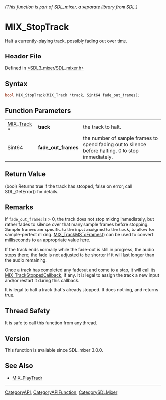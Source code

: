 ###### (This function is part of SDL_mixer, a separate library from SDL.)
# MIX_StopTrack

Halt a currently-playing track, possibly fading out over time.

## Header File

Defined in [<SDL3_mixer/SDL_mixer.h>](https://github.com/libsdl-org/SDL_mixer/blob/main/include/SDL3_mixer/SDL_mixer.h)

## Syntax

```c
bool MIX_StopTrack(MIX_Track *track, Sint64 fade_out_frames);
```

## Function Parameters

|                          |                     |                                                                                                   |
| ------------------------ | ------------------- | ------------------------------------------------------------------------------------------------- |
| [MIX_Track](MIX_Track) * | **track**           | the track to halt.                                                                                |
| Sint64                   | **fade_out_frames** | the number of sample frames to spend fading out to silence before halting. 0 to stop immediately. |

## Return Value

(bool) Returns true if the track has stopped, false on error; call
SDL_GetError() for details.

## Remarks

If `fade_out_frames` is > 0, the track does not stop mixing immediately,
but rather fades to silence over that many sample frames before stopping.
Sample frames are specific to the input assigned to the track, to allow for
sample-perfect mixing. [MIX_TrackMSToFrames](MIX_TrackMSToFrames)() can be
used to convert milliseconds to an appropriate value here.

If the track ends normally while the fade-out is still in progress, the
audio stops there; the fade is not adjusted to be shorter if it will last
longer than the audio remaining.

Once a track has completed any fadeout and come to a stop, it will call its
[MIX_TrackStoppedCallback](MIX_TrackStoppedCallback), if any. It is legal
to assign the track a new input and/or restart it during this callback.

It is legal to halt a track that's already stopped. It does nothing, and
returns true.

## Thread Safety

It is safe to call this function from any thread.

## Version

This function is available since SDL_mixer 3.0.0.

## See Also

- [MIX_PlayTrack](MIX_PlayTrack)

----
[CategoryAPI](CategoryAPI), [CategoryAPIFunction](CategoryAPIFunction), [CategorySDLMixer](CategorySDLMixer)

